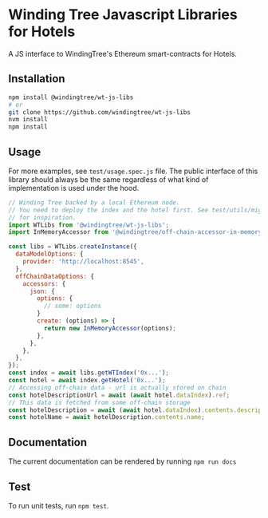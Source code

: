 # Winding Tree Javascript Libraries for Hotels

A JS interface to WindingTree's Ethereum smart-contracts for Hotels.

## Installation

```sh
npm install @windingtree/wt-js-libs
# or
git clone https://github.com/windingtree/wt-js-libs
nvm install
npm install
```

## Usage

For more examples, see `test/usage.spec.js` file. The public interface of this library
should always be the same regardless of what kind of implementation is used
under the hood.

```javascript
// Winding Tree backed by a local Ethereum node.
// You need to deploy the index and the hotel first. See test/utils/migrations
// for inspiration.
import WTLibs from '@windingtree/wt-js-libs';
import InMemoryAccessor from '@windingtree/off-chain-accessor-in-memory';

const libs = WTLibs.createInstance({
  dataModelOptions: {
    provider: 'http://localhost:8545',
  },
  offChainDataOptions: {
    accessors: {
      json: {
        options: {
          // some: options
        }
        create: (options) => {
          return new InMemoryAccessor(options);
        },
      },
    },
  },
});
const index = await libs.getWTIndex('0x...');
const hotel = await index.getHotel('0x...');
// Accessing off-chain data - url is actually stored on chain
const hotelDescriptionUrl = await (await hotel.dataIndex).ref;
// This data is fetched from some off-chain storage
const hotelDescription = await (await hotel.dataIndex).contents.description;
const hotelName = await hotelDescription.contents.name;
```

## Documentation

The current documentation can be rendered by running `npm run docs`

## Test

To run unit tests, run `npm test`.
